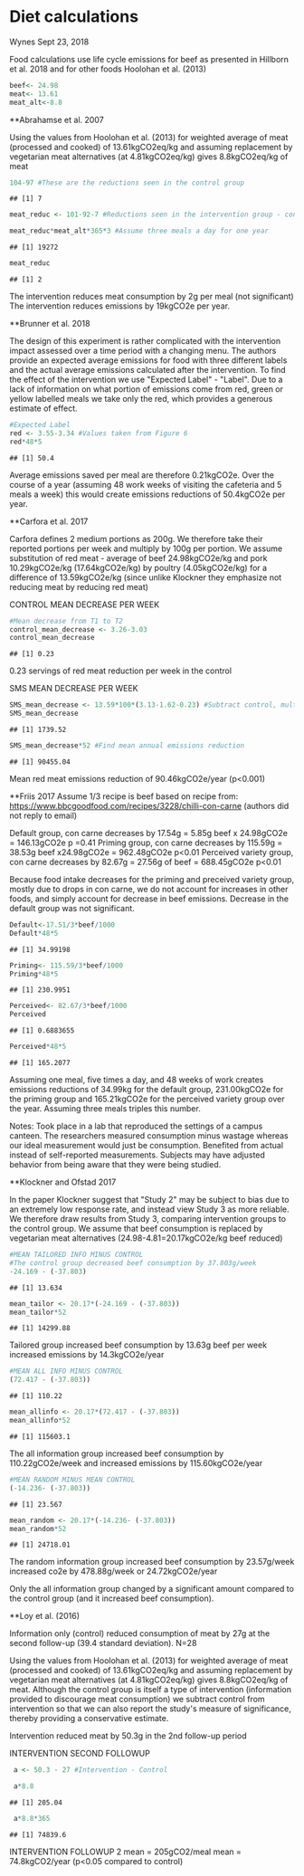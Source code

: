 Diet calculations
================
Wynes
Sept 23, 2018

Food calculations use life cycle emissions for beef as presented in Hillborn et al. 2018 and for other foods Hoolohan et al. (2013)

``` r
beef<- 24.98
meat<- 13.61
meat_alt<-8.8
```

\*\*Abrahamse et al. 2007

Using the values from Hoolohan et al. (2013) for weighted average of meat (processed and cooked) of 13.61kgCO2eq/kg and assuming replacement by vegetarian meat alternatives (at 4.81kgCO2eq/kg) gives 8.8kgCO2eq/kg of meat

``` r
104-97 #These are the reductions seen in the control group
```

    ## [1] 7

``` r
meat_reduc <- 101-92-7 #Reductions seen in the intervention group - control group reductions

meat_reduc*meat_alt*365*3 #Assume three meals a day for one year
```

    ## [1] 19272

``` r
meat_reduc
```

    ## [1] 2

The intervention reduces meat consumption by 2g per meal (not significant) The intervention reduces emissions by 19kgCO2e per year.

\*\*Brunner et al. 2018

The design of this experiment is rather complicated with the intervention impact assessed over a time period with a changing menu. The authors provide an expected average emissions for food with three different labels and the actual average emissions calculated after the intervention. To find the effect of the intervention we use "Expected Label" - "Label". Due to a lack of information on what portion of emissions come from red, green or yellow labelled meals we take only the red, which provides a generous estimate of effect.

``` r
#Expected Label
red <- 3.55-3.34 #Values taken from Figure 6
red*48*5
```

    ## [1] 50.4

Average emissions saved per meal are therefore 0.21kgCO2e. Over the course of a year (assuming 48 work weeks of visiting the cafeteria and 5 meals a week) this would create emissions reductions of 50.4kgCO2e per year.

\*\*Carfora et al. 2017

Carfora defines 2 medium portions as 200g. We therefore take their reported portions per week and multiply by 100g per portion. We assume substitution of red meat - average of beef 24.98kgCO2e/kg and pork 10.29kgCO2e/kg (17.64kgCO2e/kg) by poultry (4.05kgCO2e/kg) for a difference of 13.59kgCO2e/kg (since unlike Klockner they emphasize not reducing meat by reducing red meat)

CONTROL MEAN DECREASE PER WEEK

``` r
#Mean decrease from T1 to T2
control_mean_decrease <- 3.26-3.03
control_mean_decrease
```

    ## [1] 0.23

0.23 servings of red meat reduction per week in the control

SMS MEAN DECREASE PER WEEK

``` r
SMS_mean_decrease <- 13.59*100*(3.13-1.62-0.23) #Subtract control, multiply by 100g/serving and by emissions factor
SMS_mean_decrease
```

    ## [1] 1739.52

``` r
SMS_mean_decrease*52 #Find mean annual emissions reduction
```

    ## [1] 90455.04

Mean red meat emissions reduction of 90.46kgCO2e/year (p&lt;0.001)

\*\*Friis 2017 Assume 1/3 recipe is beef based on recipe from: <https://www.bbcgoodfood.com/recipes/3228/chilli-con-carne> (authors did not reply to email)

Default group, con carne decreases by 17.54g = 5.85g beef x 24.98gCO2e = 146.13gCO2e p =0.41 Priming group, con carne decreases by 115.59g = 38.53g beef x24.98gCO2e = 962.48gCO2e p&lt;0.01 Perceived variety group, con carne decreases by 82.67g = 27.56g of beef = 688.45gCO2e p&lt;0.01

Because food intake decreases for the priming and preceived variety group, mostly due to drops in con carne, we do not account for increases in other foods, and simply account for decrease in beef emissions. Decrease in the default group was not significant.

``` r
Default<-17.51/3*beef/1000
Default*48*5
```

    ## [1] 34.99198

``` r
Priming<- 115.59/3*beef/1000
Priming*48*5
```

    ## [1] 230.9951

``` r
Perceived<- 82.67/3*beef/1000
Perceived
```

    ## [1] 0.6883655

``` r
Perceived*48*5
```

    ## [1] 165.2077

Assuming one meal, five times a day, and 48 weeks of work creates emissions reductions of 34.99kg for the default group, 231.00kgCO2e for the priming group and 165.21kgCO2e for the perceived variety group over the year. Assuming three meals triples this number.

Notes: Took place in a lab that reproduced the settings of a campus canteen. The researchers measured consumption minus wastage whereas our ideal measurement would just be consumption. Benefited from actual instead of self-reported measurements. Subjects may have adjusted behavior from being aware that they were being studied.

\*\*Klockner and Ofstad 2017

In the paper Klockner suggest that "Study 2" may be subject to bias due to an extremely low response rate, and instead view Study 3 as more reliable. We therefore draw results from Study 3, comparing intervention groups to the control group. We assume that beef consumption is replaced by vegetarian meat alternatives (24.98-4.81=20.17kgCO2e/kg beef reduced)

``` r
#MEAN TAILORED INFO MINUS CONTROL
#The control group decreased beef consumption by 37.803g/week
-24.169 - (-37.803)
```

    ## [1] 13.634

``` r
mean_tailor <- 20.17*(-24.169 - (-37.803))
mean_tailor*52
```

    ## [1] 14299.88

Tailored group increased beef consumption by 13.63g beef per week increased emissions by 14.3kgCO2e/year

``` r
#MEAN ALL INFO MINUS CONTROL
(72.417 - (-37.803))
```

    ## [1] 110.22

``` r
mean_allinfo <- 20.17*(72.417 - (-37.803))
mean_allinfo*52
```

    ## [1] 115603.1

The all information group increased beef consumption by 110.22gCO2e/week and increased emissions by 115.60kgCO2e/year

``` r
#MEAN RANDOM MINUS MEAN CONTROL
(-14.236- (-37.803))
```

    ## [1] 23.567

``` r
mean_random <- 20.17*(-14.236- (-37.803))
mean_random*52
```

    ## [1] 24718.01

The random information group increased beef consumption by 23.57g/week increased co2e by 478.88g/week or 24.72kgCO2e/year

Only the all information group changed by a significant amount compared to the control group (and it increased beef consumption).

\*\*Loy et al. (2016)

Information only (control) reduced consumption of meat by 27g at the second follow-up (39.4 standard deviation). N=28

Using the values from Hoolohan et al. (2013) for weighted average of meat (processed and cooked) of 13.61kgCO2eq/kg and assuming replacement by vegetarian meat alternatives (at 4.81kgCO2eq/kg) gives 8.8kgCO2eq/kg of meat. Although the control group is itself a type of intervention (information provided to discourage meat consumption) we subtract control from intervention so that we can also report the study's measure of significance, thereby providing a conservative estimate.

Intervention reduced meat by 50.3g in the 2nd follow-up period

INTERVENTION SECOND FOLLOWUP

``` r
 a <- 50.3 - 27 #Intervention - Control

 a*8.8
```

    ## [1] 205.04

``` r
 a*8.8*365
```

    ## [1] 74839.6

INTERVENTION FOLLOWUP 2 mean = 205gCO2/meal mean = 74.8kgCO2/year (p&lt;0.05 compared to control)
